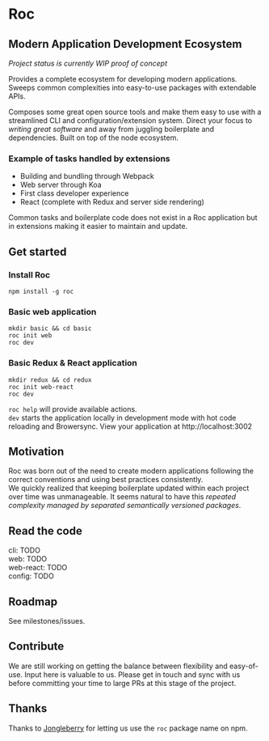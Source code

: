 # Roc
## Modern Application Development Ecosystem
_Project status is currently WIP proof of concept_  

Provides a complete ecosystem for developing modern applications.  
Sweeps common complexities into easy-to-use packages with extendable APIs.

Composes some great open source tools and make them easy to use with a streamlined CLI and configuration/extension system. Direct your focus to _writing great software_ and away from juggling boilerplate and dependencies. Built on top of the node ecosystem.

### Example of tasks handled by extensions
- Building and bundling through Webpack
- Web server through Koa
- First class developer experience
- React (complete with Redux and server side rendering)

Common tasks and boilerplate code does not exist in a Roc application but in extensions making it easier to maintain and update.

## Get started
### Install Roc
```
npm install -g roc
```

### Basic web application
```
mkdir basic && cd basic
roc init web
roc dev
```

### Basic Redux & React application
```
mkdir redux && cd redux
roc init web-react
roc dev
```

`roc help` will provide available actions.  
`dev` starts the application locally in development mode with hot code reloading and Browersync. View your application at http://localhost:3002

## Motivation
Roc was born out of the need to create modern applications following the correct conventions and using best practices consistently.  
We quickly realized that keeping boilerplate updated within each project over time was unmanageable. It seems natural to have this _repeated complexity managed by separated semantically versioned packages_.

## Read the code
cli: TODO  
web: TODO  
web-react: TODO  
config: TODO

## Roadmap
See milestones/issues.

## Contribute
We are still working on getting the balance between flexibility and easy-of-use. Input here is valuable to us. Please get in touch and sync with us before committing your time to large PRs at this stage of the project.

## Thanks

Thanks to [Jongleberry](https://github.com/jonathanong) for letting us use the `roc` package name on npm.
